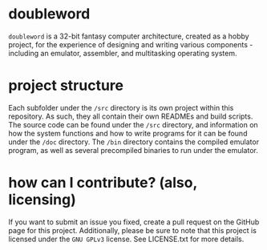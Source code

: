 # doubleword
`doubleword` is a 32-bit fantasy computer architecture, created as a hobby project, for the experience of designing and writing various components - including an emulator, assembler, and multitasking operating system.

# project structure
Each subfolder under the `/src` directory is its own project within this repository. As such, they all contain their own READMEs and build scripts. 
The source code can be found under the `/src` directory, and information on how the system functions and how to write programs for it can be found under the `/doc` directory. The `/bin` directory contains the compiled emulator program, as well as several precompiled binaries to run under the emulator.

# how can I contribute? (also, licensing)
If you want to submit an issue you fixed, create a pull request on the GitHub page for this project. 
Additionally, please be sure to note that this project is licensed under the `GNU GPLv3` license.
See LICENSE.txt for more details.
